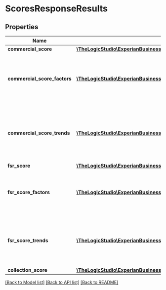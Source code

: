 # ScoresResponseResults

## Properties
Name | Type | Description | Notes
------------ | ------------- | ------------- | -------------
**commercial_score** | [**\TheLogicStudio\ExperianBusinessesPHP\Model\CommercialScore**](CommercialScore.md) |  | [optional] 
**commercial_score_factors** | [**\TheLogicStudio\ExperianBusinessesPHP\Model\CommercialScoreFactor[]**](CommercialScoreFactor.md) | Indicates the factors most influential in lowering the commercial score | [optional] 
**commercial_score_trends** | [**\TheLogicStudio\ExperianBusinessesPHP\Model\CommercialScoreTrends[]**](CommercialScoreTrends.md) | JSON array of object containing the four most recent quarters of commercial score information | [optional] 
**fsr_score** | [**\TheLogicStudio\ExperianBusinessesPHP\Model\FSRScore**](FSRScore.md) |  | [optional] 
**fsr_score_factors** | [**\TheLogicStudio\ExperianBusinessesPHP\Model\FsrScoreFactor[]**](FsrScoreFactor.md) | Indicates the factors most influential in lowering the FSR score | [optional] 
**fsr_score_trends** | [**\TheLogicStudio\ExperianBusinessesPHP\Model\FsrScoreTrend[]**](FsrScoreTrend.md) | JSON array of objects containing the four most recent quarters of FSR score information | [optional] 
**collection_score** | [**\TheLogicStudio\ExperianBusinessesPHP\Model\CollectionScore**](CollectionScore.md) |  | [optional] 

[[Back to Model list]](../README.md#documentation-for-models) [[Back to API list]](../README.md#documentation-for-api-endpoints) [[Back to README]](../README.md)


